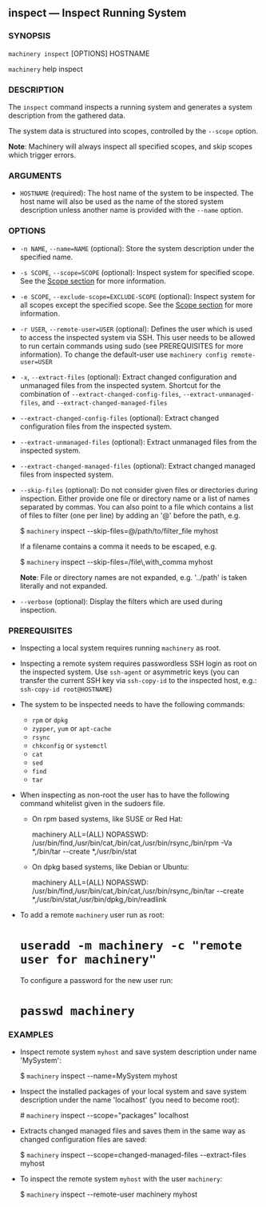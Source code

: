 
## inspect — Inspect Running System

### SYNOPSIS

`machinery inspect` [OPTIONS] HOSTNAME

`machinery` help inspect


### DESCRIPTION

The `inspect` command inspects a running system and generates a system
description from the gathered data.

The system data is structured into scopes, controlled by the
`--scope` option.

**Note**:
Machinery will always inspect all specified scopes, and skip scopes which
trigger errors.


### ARGUMENTS

  * `HOSTNAME` (required):
    The host name of the system to be inspected. The host name will also be
    used as the name of the stored system description unless another name is
    provided with the `--name` option.


### OPTIONS

  * `-n NAME`, `--name=NAME` (optional):
    Store the system description under the specified name.

  * `-s SCOPE`, `--scope=SCOPE` (optional):
    Inspect system for specified scope.
    See the [Scope section](#Scopes) for more information.

  * `-e SCOPE`, `--exclude-scope=EXCLUDE-SCOPE` (optional):
    Inspect system for all scopes except the specified scope.
    See the [Scope section](#Scopes) for more information.

  * `-r USER`, `--remote-user=USER` (optional):
    Defines the user which is used to access the inspected system via SSH.
    This user needs to be allowed to run certain commands using sudo (see
    PREREQUISITES for more information).
    To change the default-user use `machinery config remote-user=USER`

  * `-x`, `--extract-files` (optional):
    Extract changed configuration and unmanaged files from the inspected system.
    Shortcut for the combination of `--extract-changed-config-files`,
    `--extract-unmanaged-files`, and `--extract-changed-managed-files`

  * `--extract-changed-config-files` (optional):
    Extract changed configuration files from the inspected system.

  * `--extract-unmanaged-files` (optional):
    Extract unmanaged files from the inspected system.

  * `--extract-changed-managed-files` (optional):
    Extract changed managed files from inspected system.

  * `--skip-files` (optional):
    Do not consider given files or directories during inspection. Either provide
    one file or directory name or a list of names separated by commas. You can
    also point to a file which contains a list of files to filter (one per line)
    by adding an '@' before the path, e.g.

      $ `machinery` inspect --skip-files=@/path/to/filter_file myhost

    If a filename contains a comma it needs to be escaped, e.g.

      $ `machinery` inspect --skip-files=/file\\,with_comma myhost

    **Note**: File or directory names are not expanded, e.g. '../path' is taken
      literally and not expanded.

  * `--verbose` (optional):
    Display the filters which are used during inspection.


### PREREQUISITES

  * Inspecting a local system requires running `machinery` as root.

  * Inspecting a remote system requires passwordless SSH login as root on the
    inspected system.
    Use `ssh-agent` or asymmetric keys (you can transfer the current SSH key
    via `ssh-copy-id` to the inspected host, e.g.: `ssh-copy-id root@HOSTNAME`)

  * The system to be inspected needs to have the following commands:

    * `rpm` or `dpkg`
    * `zypper`, `yum` or `apt-cache`
    * `rsync`
    * `chkconfig` or `systemctl`
    * `cat`
    * `sed`
    * `find`
    * `tar`

  * When inspecting as non-root the user has to have the following command
    whitelist given in the sudoers file.

    * On rpm based systems, like SUSE or Red Hat:

      machinery ALL=(ALL) NOPASSWD: /usr/bin/find,/usr/bin/cat,/bin/cat,/usr/bin/rsync,/bin/rpm -Va \*,/bin/tar --create \*,/usr/bin/stat

    * On dpkg based systems, like Debian or Ubuntu:

      machinery ALL=(ALL) NOPASSWD: /usr/bin/find,/usr/bin/cat,/bin/cat,/usr/bin/rsync,/bin/tar --create *,/usr/bin/stat,/usr/bin/dpkg,/bin/readlink


  * To add a remote `machinery` user run as root:

    # `useradd -m machinery -c "remote user for machinery"`

    To configure a password for the new user run:

    # `passwd machinery`

### EXAMPLES

  * Inspect remote system `myhost` and save system description under name
    'MySystem':

    $ `machinery` inspect --name=MySystem myhost

  * Inspect the installed packages of your local system and save system description
    under the name 'localhost' (you need to become root):

    \# `machinery` inspect --scope="packages" localhost

  * Extracts changed managed files and saves them in the same way as changed
    configuration files are saved:

    $ `machinery` inspect --scope=changed-managed-files --extract-files myhost

  * To inspect the remote system `myhost` with the user `machinery`:

    $ `machinery` inspect --remote-user machinery myhost
